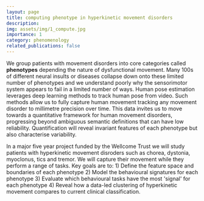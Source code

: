 ```yaml
---
layout: page
title: computing phenotype in hyperkinetic movement disorders
description: 
img: assets/img/1_compute.jpg
importance: 1
category: phenomenology
related_publications: false
---
```


 We group patients with movement disorders into core categories called **phenotypes** depending the nature of dysfunctional movement. Many 100s of different neural insults or diseases collapse down onto these limited number of phenotypes and we understand poorly why the sensorimotor system appears to fail in a limited number of ways. Human pose estimation leverages deep learning methods to track human pose from video.  Such methods allow us to fully capture human movement tracking any movement disorder to millimetre precision over time.  This data invites us to move towards a quantitative framework for human movement disorders, progressing beyond ambiguous semantic definitions that can have low reliability.  Quantification will reveal invariant features of each phenotype but also characterise  variability.   
 
In a major five year project funded by the Wellcome Trust we will study patients with hyperkinetic movement disroders such as chorea, dystonia, myoclonus, tics and tremor.  We will capture their movement while they perform a range of tasks.  Key goals are to: 1) Define the feature space and boundaries of each phenotype 2) Model the behavioural signatures for each phenotype 3) Evaluate which behavioural tasks have the most 'signal' for each phenotype 4) Reveal how a data-led clustering of hyperkinetic movement compares to current clinical classification. 